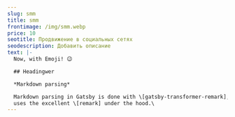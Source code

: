 ```yaml
---
slug: smm
title: smm
frontimage: /img/smm.webp
price: 10
seotitle: Продвижение в социальных сетях
seodescription: Добавить описание
text: |-
  Now, with Emoji! 😉

  ## Headingwer

  *Markdown parsing*

  Markdown parsing in Gatsby is done with \[gatsby-transformer-remark], which
  uses the excellent \[remark] under the hood.\
---
```


